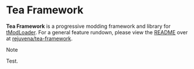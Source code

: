 # Tea Framework

**Tea Framework** is a progressive modding framework and library for [tModLoader](https://github.com/tModLoader/tModLoader). For a general feature rundown, please view the [README](https://github.com/rejuvena/tea-framework#readme) over at [rejuvena/tea-framework](https://github.com/rejuvena/tea-framework).

> [!NOTE]
> Test.
